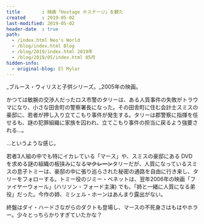 ```yaml
---
title        : 映画「Hostage ホステージ」を観た
created      : 2019-05-02
last-modified: 2019-05-02
header-date  : true
path:
  - /index.html Neo's World
  - /blog/index.html Blog
  - /blog/2019/index.html 2019年
  - /blog/2019/05/index.html 05月
hidden-info:
  - original-blog: El Mylar
---
```


_ブルース・ウィリスと子供シリーズ。_2005年の映画。

かつては敏腕の交渉人だったロス市警のタリーは、ある人質事件の失敗がトラウマになり、小さな田舎町の警察署長になった。その田舎町に住む会計士スミスの豪邸に、若者が押し入り立てこもり事件が発生する。タリーは郡警察に指揮を任せるも、謎の犯罪組織に家族を囚われ、立てこもり事件の担当に戻るよう強要される…。

…というような感じ。

若者3人組の中でも特にイカレている「マース」や、スミスの豪邸にある DVD を求める謎の組織の板挟みになる~~マクレーン~~タリーだが、人質になっているスミスの息子トミーは、豪邸の中に張り巡らされた秘密の通路を自由に行き来し、タリーをフォローする。トミー役のジミー・ベネットは、翌年2006年の映画「ファイヤーウォール」(ハリソン・フォード主演) でも、「姉と一緒に人質になる弟役」だった。今作の姉、ミシェル・ホーンはあんまり露出がない。

終盤はダイ・ハードさながらのダクトも登場し、マースの不死身さはもはやホラー。少々とっちらかりすぎていたかな？
